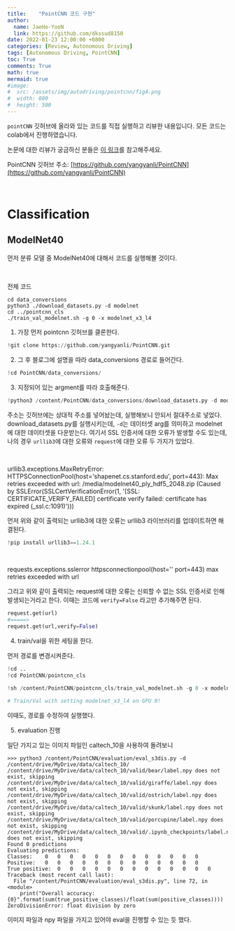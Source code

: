 ```yaml
---
title:    "PointCNN 코드 구현"
author:
  name: JaeHo-YooN
  link: https://github.com/dkssud8150
date: 2022-01-23 12:00:00 +0800
categories: [Review, Autonomous Driving]
tags: [Autonomous Driving, PointCNN]
toc: True
comments: True
math: true
mermaid: true
#image:
#  src: /assets/img/autodriving/pointcnn/fig4.png
#  width: 800
#  height: 500
---
```


`pointCNN` 깃허브에 올라와 있는 코드를 직접 실행하고 리뷰한 내용입니다. 모든 코드는 colab에서 진행하였습니다.

논문에 대한 리뷰가 궁금하신 분들은 [이 링크](https://dkssud8150.github.io/classlog/pointcnn.html)를 참고해주세요.

PointCNN 깃허브 주소: [https://github.com/yangyanli/PointCNN](https://github.com/yangyanli/PointCNN)

<br>

# Classification

## ModelNet40

먼저 분류 모델 중 ModelNet40에 대해서 코드를 실행해볼 것이다.

<br>

전체 코드

```shell
cd data_conversions
python3 ./download_datasets.py -d modelnet
cd ../pointcnn_cls
./train_val_modelnet.sh -g 0 -x modelnet_x3_l4
```

1. 가장 먼저 pointcnn 깃허브를 클론한다.

```python
!git clone https://github.com/yangyanli/PointCNN.git
```

2. 그 후 블로그에 설명을 따라 data_conversions 경로로 들어간다.

```python
!cd PointCNN/data_conversions/
```

3. 지정되어 있는 argment를 따라 호출해준다.

```python
!python3 /content/PointCNN/data_conversions/download_datasets.py -d modelnet 
```

주소는 깃허브에는 상대적 주소를 넣어놨는데, 실행해보니 안되서 절대주소로 넣었다. download_datasets.py를 실행시키는데, `-d`는 데이터셋 arg를 의미하고 modelnet에 대한 데이터셋을 다운받는다. 여기서 SSL 인증서에 대한 오류가 발생할 수도 있는데, 나의 경우 `urllib3`에 대한 오류와 `request`에 대한 오류 두 가지가 있었다. 

<br>

urllib3.exceptions.MaxRetryError: HTTPSConnectionPool(host='shapenet.cs.stanford.edu', port=443): Max retries exceeded with url: /media/modelnet40_ply_hdf5_2048.zip (Caused by SSLError(SSLCertVerificationError(1, '[SSL: CERTIFICATE_VERIFY_FAILED] certificate verify failed: certificate has expired (_ssl.c:1091)')))

먼저 위와 같이 출력되는 urllib3에 대한 오류는 urllib3 라이브러리를 업데이트하면 해결된다.

```python
!pip install urllib3==1.24.1
```

<br>

requests.exceptions.sslerror httpsconnectionpool(host='' port=443) max retries exceeded with url

그리고 위와 같이 출력되는 request에 대한 오류는 신뢰할 수 없는 SSL 인증서로 인해 발생되는거라고 한다. 이때는 코드에 `verify=False` 라고만 추가해주면 된다.

```python
request.get(url)
#=====>
request.get(url,verify=False)
```

4. train/val을 위한 세팅을 한다.

먼저 경로를 변경시켜준다.

```python
!cd ..
!cd PointCNN/pointcnn_cls
```

```python
!sh /content/PointCNN/pointcnn_cls/train_val_modelnet.sh -g 0 -x modelnet_x3_l4

# Train/Val with setting modelnet_x3_l4 on GPU 0!
```

이때도, 경로를 수정하여 실행했다.

5. evaluation 진행

일단 가지고 있는 이미지 파일인 caltech_10을 사용하여 돌려보니

```shell
>>> python3 /content/PointCNN/evaluation/eval_s3dis.py -d /content/drive/MyDrive/data/caltech_10/
/content/drive/MyDrive/data/caltech_10/valid/bear/label.npy does not exist, skipping
/content/drive/MyDrive/data/caltech_10/valid/giraffe/label.npy does not exist, skipping
/content/drive/MyDrive/data/caltech_10/valid/ostrich/label.npy does not exist, skipping
/content/drive/MyDrive/data/caltech_10/valid/skunk/label.npy does not exist, skipping
/content/drive/MyDrive/data/caltech_10/valid/porcupine/label.npy does not exist, skipping
/content/drive/MyDrive/data/caltech_10/valid/.ipynb_checkpoints/label.npy does not exist, skipping
Found 0 predictions
Evaluating predictions:
Classes:	0	0	0	0	0	0	0	0	0	0	0	0	0
Positive:	0	0	0	0	0	0	0	0	0	0	0	0	0
True positive:	0	0	0	0	0	0	0	0	0	0	0	0	0
Traceback (most recent call last):
  File "/content/PointCNN/evaluation/eval_s3dis.py", line 72, in <module>
    print("Overall accuracy: {0}".format(sum(true_positive_classes)/float(sum(positive_classes))))
ZeroDivisionError: float division by zero
```

이미지 파일과 npy 파일을 가지고 있어야 eval을 진행할 수 있는 듯 했다.
